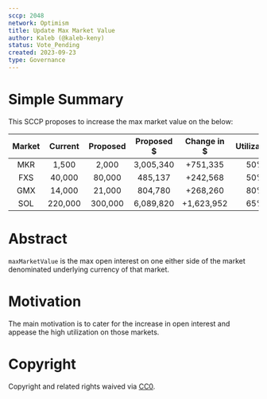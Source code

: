 ```yaml
---
sccp: 2048
network: Optimism
title: Update Max Market Value
author: Kaleb (@kaleb-keny)
status: Vote_Pending
created: 2023-09-23
type: Governance
---
```


# Simple Summary

This SCCP proposes to increase the max market value on the below:

| **Market** | **Current** | **Proposed** | **Proposed $** | **Change in $** | **Utilization** |
|:----------:|:-----------:|:------------:|:--------------:|:---------------:|:---------------:|
|     MKR    |    1,500    |     2,000    |    3,005,340   |     +751,335    |       50%       |
|     FXS    |    40,000   |    80,000    |     485,137    |     +242,568    |       50%       |
|     GMX    |    14,000   |    21,000    |     804,780    |     +268,260    |       80%       |
|     SOL    |   220,000   |    300,000   |    6,089,820   |    +1,623,952   |       65%       |

# Abstract

`maxMarketValue` is the max open interest on one either side of the market denominated underlying currency of that market.

# Motivation

The main motivation is to cater for the increase in open interest and appease the high utilization on those markets.

# Copyright

Copyright and related rights waived via [CC0](https://creativecommons.org/publicdomain/zero/1.0/).


